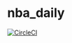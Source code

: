 # nba_daily

[![CircleCI](https://circleci.com/gh/larryworm1127/nba_daily.svg?style=svg)](https://circleci.com/gh/larryworm1127/nba_daily)